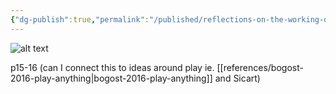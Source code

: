 ```yaml
---
{"dg-publish":true,"permalink":"/published/reflections-on-the-working-of-the-system/"}
---
```



![alt text](/img/user/images/20240813_191052.jpg)

p15-16 (can I connect this to ideas around play ie. [[references/bogost-2016-play-anything\|bogost-2016-play-anything]] and Sicart)